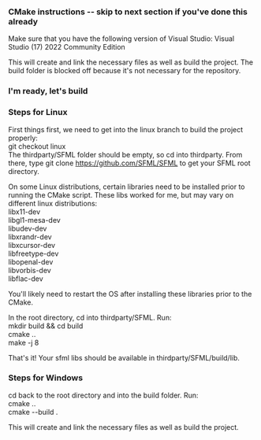 ### CMake instructions -- skip to next section if you've done this already

Make sure that you have the following version of Visual Studio:
Visual Studio (17) 2022 Community Edition

This will create and link the necessary files as well as build the project. The build folder is blocked off
because it's not necessary for the repository.

### I'm ready, let's build

### Steps for Linux

First things first, we need to get into the linux branch to build the project properly:<br />
git checkout linux<br />
The thirdparty/SFML folder should be empty, so cd into thirdparty. From there, type git clone https://github.com/SFML/SFML to get your SFML root directory.

On some Linux distributions, certain libraries need to be installed prior to running the CMake script. These libs worked for me,
but may vary on different linux distributions:<br />
libx11-dev<br />
libgl1-mesa-dev<br />
libudev-dev<br />
libxrandr-dev<br />
libxcursor-dev<br />
libfreetype-dev<br />
libopenal-dev<br />
libvorbis-dev<br />
libflac-dev<br />

You'll likely need to restart the OS after installing these libraries prior to the CMake.<br />

In the root directory, cd into thirdparty/SFML. Run:
<br />
mkdir build && cd build<br />
cmake ..<br />
make -j 8<br />

That's it! Your sfml libs should be available in thirdparty/SFML/build/lib.

### Steps for Windows

cd back to the root directory and into the build folder. Run:<br />
cmake ..<br />
cmake --build .<br />

This will create and link the necessary files as well as build the project.
